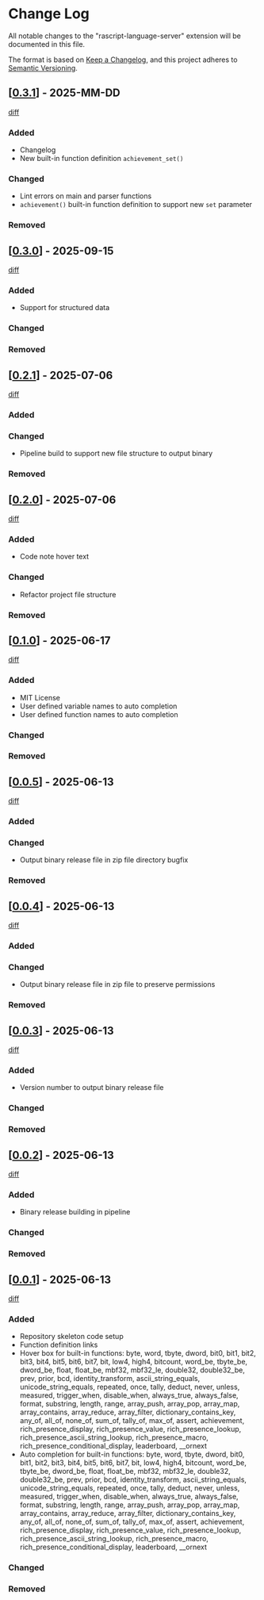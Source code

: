 # Change Log

All notable changes to the "rascript-language-server" extension will be documented in this file.

The format is based on [Keep a Changelog](https://keepachangelog.com/en/1.1.0/),
and this project adheres to [Semantic Versioning](https://semver.org/spec/v2.0.0.html).

## [[0.3.1](https://github.com/joshraphael/rascript-language-server/releases/tag/v0.3.1)] - 2025-MM-DD

[diff](https://github.com/joshraphael/rascript-language-server/compare/v0.3.0...v0.3.1)

### Added

- Changelog
- New built-in function definition `achievement_set()`

### Changed

- Lint errors on main and parser functions
- `achievement()` built-in function definition to support new `set` parameter

### Removed

## [[0.3.0](https://github.com/joshraphael/rascript-language-server/releases/tag/v0.3.0)] - 2025-09-15

[diff](https://github.com/joshraphael/rascript-language-server/compare/v0.2.1...v0.3.0)

### Added

- Support for structured data

### Changed

### Removed

## [[0.2.1](https://github.com/joshraphael/rascript-language-server/releases/tag/v0.2.1)] - 2025-07-06

[diff](https://github.com/joshraphael/rascript-language-server/compare/v0.2.0...v0.2.1)

### Added

### Changed

- Pipeline build to support new file structure to output binary

### Removed

## [[0.2.0](https://github.com/joshraphael/rascript-language-server/releases/tag/v0.2.0)] - 2025-07-06

[diff](https://github.com/joshraphael/rascript-language-server/compare/v0.1.0...v0.2.0)

### Added

- Code note hover text

### Changed

- Refactor project file structure

### Removed

## [[0.1.0](https://github.com/joshraphael/rascript-language-server/releases/tag/v0.1.0)] - 2025-06-17

[diff](https://github.com/joshraphael/rascript-language-server/compare/v0.0.5...v0.1.0)

### Added

- MIT License
- User defined variable names to auto completion
- User defined function names to auto completion

### Changed

### Removed

## [[0.0.5](https://github.com/joshraphael/rascript-language-server/releases/tag/v0.0.5)] - 2025-06-13

[diff](https://github.com/joshraphael/rascript-language-server/compare/v0.0.4...v0.0.5)

### Added

### Changed

- Output binary release file in zip file directory bugfix

### Removed

## [[0.0.4](https://github.com/joshraphael/rascript-language-server/releases/tag/v0.0.4)] - 2025-06-13

[diff](https://github.com/joshraphael/rascript-language-server/compare/v0.0.3...v0.0.4)

### Added

### Changed

- Output binary release file in zip file to preserve permissions

### Removed

## [[0.0.3](https://github.com/joshraphael/rascript-language-server/releases/tag/v0.0.3)] - 2025-06-13

[diff](https://github.com/joshraphael/rascript-language-server/compare/v0.0.2...v0.0.3)

### Added

- Version number to output binary release file

### Changed

### Removed

## [[0.0.2](https://github.com/joshraphael/rascript-language-server/releases/tag/v0.0.2)] - 2025-06-13

[diff](https://github.com/joshraphael/rascript-language-server/compare/v0.0.1...v0.0.2)

### Added

- Binary release building in pipeline

### Changed

### Removed

## [[0.0.1](https://github.com/joshraphael/rascript-language-server/releases/tag/v0.0.1)] - 2025-06-13

[diff](https://github.com/joshraphael/rascript-language-server/compare/7bcafc9797100428154812387a302316c00f1d3a...v0.0.1)

### Added

- Repository skeleton code setup
- Function definition links
- Hover box for built-in functions: byte, word, tbyte, dword, bit0, bit1, bit2, bit3, bit4, bit5, bit6, bit7, bit, low4, high4, bitcount, word_be, tbyte_be, dword_be, float, float_be, mbf32, mbf32_le, double32, double32_be, prev, prior, bcd, identity_transform, ascii_string_equals, unicode_string_equals, repeated, once, tally, deduct, never, unless, measured, trigger_when, disable_when, always_true, always_false, format, substring, length, range, array_push, array_pop, array_map, array_contains, array_reduce, array_filter, dictionary_contains_key, any_of, all_of, none_of, sum_of, tally_of, max_of, assert, achievement, rich_presence_display, rich_presence_value, rich_presence_lookup, rich_presence_ascii_string_lookup, rich_presence_macro, rich_presence_conditional_display, leaderboard, __ornext
- Auto completion for built-in functions: byte, word, tbyte, dword, bit0, bit1, bit2, bit3, bit4, bit5, bit6, bit7, bit, low4, high4, bitcount, word_be, tbyte_be, dword_be, float, float_be, mbf32, mbf32_le, double32, double32_be, prev, prior, bcd, identity_transform, ascii_string_equals, unicode_string_equals, repeated, once, tally, deduct, never, unless, measured, trigger_when, disable_when, always_true, always_false, format, substring, length, range, array_push, array_pop, array_map, array_contains, array_reduce, array_filter, dictionary_contains_key, any_of, all_of, none_of, sum_of, tally_of, max_of, assert, achievement, rich_presence_display, rich_presence_value, rich_presence_lookup, rich_presence_ascii_string_lookup, rich_presence_macro, rich_presence_conditional_display, leaderboard, __ornext

### Changed

### Removed